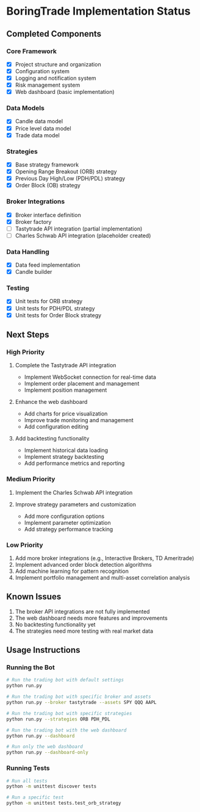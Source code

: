 # BoringTrade Implementation Status

## Completed Components

### Core Framework
- [x] Project structure and organization
- [x] Configuration system
- [x] Logging and notification system
- [x] Risk management system
- [x] Web dashboard (basic implementation)

### Data Models
- [x] Candle data model
- [x] Price level data model
- [x] Trade data model

### Strategies
- [x] Base strategy framework
- [x] Opening Range Breakout (ORB) strategy
- [x] Previous Day High/Low (PDH/PDL) strategy
- [x] Order Block (OB) strategy

### Broker Integrations
- [x] Broker interface definition
- [x] Broker factory
- [ ] Tastytrade API integration (partial implementation)
- [ ] Charles Schwab API integration (placeholder created)

### Data Handling
- [x] Data feed implementation
- [x] Candle builder

### Testing
- [x] Unit tests for ORB strategy
- [x] Unit tests for PDH/PDL strategy
- [x] Unit tests for Order Block strategy

## Next Steps

### High Priority
1. Complete the Tastytrade API integration
   - Implement WebSocket connection for real-time data
   - Implement order placement and management
   - Implement position management

2. Enhance the web dashboard
   - Add charts for price visualization
   - Improve trade monitoring and management
   - Add configuration editing

3. Add backtesting functionality
   - Implement historical data loading
   - Implement strategy backtesting
   - Add performance metrics and reporting

### Medium Priority
1. Implement the Charles Schwab API integration

2. Improve strategy parameters and customization
   - Add more configuration options
   - Implement parameter optimization
   - Add strategy performance tracking

### Low Priority
1. Add more broker integrations (e.g., Interactive Brokers, TD Ameritrade)
2. Implement advanced order block detection algorithms
3. Add machine learning for pattern recognition
4. Implement portfolio management and multi-asset correlation analysis

## Known Issues
1. The broker API integrations are not fully implemented
2. The web dashboard needs more features and improvements
3. No backtesting functionality yet
4. The strategies need more testing with real market data

## Usage Instructions

### Running the Bot
```bash
# Run the trading bot with default settings
python run.py

# Run the trading bot with specific broker and assets
python run.py --broker tastytrade --assets SPY QQQ AAPL

# Run the trading bot with specific strategies
python run.py --strategies ORB PDH_PDL

# Run the trading bot with the web dashboard
python run.py --dashboard

# Run only the web dashboard
python run.py --dashboard-only
```

### Running Tests
```bash
# Run all tests
python -m unittest discover tests

# Run a specific test
python -m unittest tests.test_orb_strategy
```
